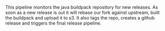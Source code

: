 This pipeline monitors the java buildpack repository for new releases. As soon as a new release is out it will rebase our fork against upstream, built the buildpack and upload it to s3.
It also tags the repo, creates a github release and triggers the final release pipeline.
